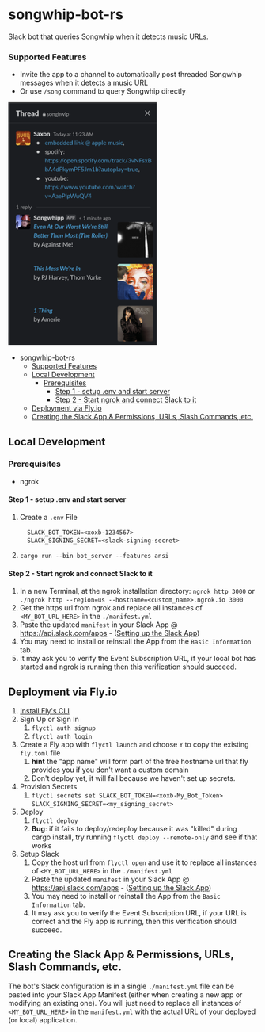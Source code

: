 # songwhip-bot-rs

Slack bot that queries Songwhip when it detects music URLs.
### Supported Features
- Invite the app to a channel to automatically post threaded Songwhip messages when it detects a music URL
- Or use `/song` command to query Songwhip directly

<img src=./songwhip-bot.png width="300px" >

- [songwhip-bot-rs](#songwhip-bot-rs)
    - [Supported Features](#supported-features)
  - [Local Development](#local-development)
    - [Prerequisites](#prerequisites)
      - [Step 1 - setup .env and start server](#step-1---setup-env-and-start-server)
      - [Step 2 - Start ngrok and connect Slack to it](#step-2---start-ngrok-and-connect-slack-to-it)
  - [Deployment via Fly.io](#deployment-via-flyio)
  - [Creating the Slack App & Permissions, URLs, Slash Commands, etc.](#creating-the-slack-app--permissions-urls-slash-commands-etc)

## Local Development
### Prerequisites
- ngrok

#### Step 1 - setup .env and start server
1. Create a `.env` File
    ```
      SLACK_BOT_TOKEN=<xoxb-1234567>
      SLACK_SIGNING_SECRET=<slack-signing-secret>
    ```

2. `cargo run --bin bot_server --features ansi`


#### Step 2 - Start ngrok and connect Slack to it 
1. In a new Terminal, at the ngrok installation directory: `ngrok http 3000` or `./ngrok http --region=us --hostname=<custom_name>.ngrok.io 3000`
2. Get the https url from ngrok and replace all instances of `<MY_BOT_URL_HERE>` in the `./manifest.yml`
3. Paste the updated `manifest` in your Slack App @ https://api.slack.com/apps - ([Setting up the Slack App](#creating-the-slack-apps-permissions-urls-slash-commands-etc))
4. You may need to install or reinstall the App from the `Basic Information` tab.
5. It may ask you to verify the Event Subscription URL, if your local bot has started and ngrok is running then this verification should succeed.

## Deployment via Fly.io
1. [Install Fly's CLI](https://fly.io/docs/hands-on/installing/)
2. Sign Up or Sign In
   1. `flyctl auth signup`
   2. `flyctl auth login` 
3. Create a Fly app with `flyctl launch` and choose `Y` to copy the existing `fly.toml` file
   1. **hint** the "app name" will form part of the free hostname url that fly provides you if you don't want a custom domain
   2. Don't deploy yet, it will fail because we haven't set up secrets.
4. Provision Secrets
   1. ```flyctl secrets set SLACK_BOT_TOKEN=<xoxb-My_Bot_Token> SLACK_SIGNING_SECRET=<my_signing_secret>```
5. Deploy
   1. `flyctl deploy`
   2. **Bug**: if it fails to deploy/redeploy because it was "killed" during cargo install, try running `flyctl deploy --remote-only` and see if that works
6. Setup Slack
   1.  Copy the host url from `flyctl open` and use it to replace all instances of `<MY_BOT_URL_HERE>` in the `./manifest.yml`
   2. Paste the updated `manifest` in your Slack App @ https://api.slack.com/apps - ([Setting up the Slack App](#creating-the-slack-apps-permissions-urls-slash-commands-etc))
   3. You may need to install or reinstall the App from the `Basic Information` tab.
   4.  It may ask you to verify the Event Subscription URL, if your URL is correct and the Fly app is running, then this verification should succeed.


## Creating the Slack App & Permissions, URLs, Slash Commands, etc.
The bot's Slack configuration is in a single `./manifest.yml` file can be pasted into your Slack App Manifest (either when creating a new app or modifying an existing one). You will just need to replace all instances of `<MY_BOT_URL_HERE>` in the `manifest.yml` with the actual URL of your deployed (or local) application.
